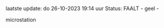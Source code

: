 laatste update: 
do 26-10-2023 19:14   uur 
Status: FAALT - geel - 
<div class="service Y">microstation</div>